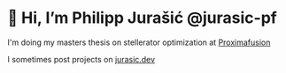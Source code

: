 # 👋 Hi, I’m Philipp Jurašić @jurasic-pf

I'm doing my masters thesis on stellerator optimization at [Proximafusion](https://www.proximafusion.com/)

I sometimes post projects on [jurasic.dev](https://jurasic.dev/)
